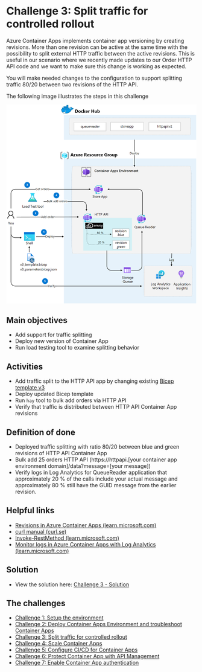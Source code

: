 # Challenge 3: Split traffic for controlled rollout
Azure Container Apps implements container app versioning by creating revisions. More than one revision can be active at the same time with the possibility to split external HTTP traffic between the active revisions. This is useful in our scenario where we recently made updates to our Order HTTP API code and we want to make sure this change is working as expected.

You will make needed changes to the configuration to support splitting traffic 80/20 between two revisions of the HTTP API.

The following image illustrates the steps in this challenge

![](images/challenge-3-overview.png)


## Main objectives
- Add support for traffic splitting
- Deploy new version of Container App
- Run load testing tool to examine splitting behavior


## Activities

- Add traffic split to the HTTP API app by changing existing [Bicep template v3](v3_template.bicep)
- Deploy updated Bicep template
- Run `hay` tool to bulk add orders via HTTP API
- Verify that traffic is distributed between HTTP API Container App revisions 


## Definition of done
- Deployed traffic splitting with ratio 80/20 between blue and green revisions of HTTP API Container App
- Bulk add 25 orders HTTP API (https://httpapi.[your container app environment domain]/data?message=[your message])
- Verify logs in Log Analytics for QueueReader application that approximately 20 % of the calls include your actual message and approximately 80 % still have the GUID message from the earlier revision.
 

## Helpful links
- [Revisions in Azure Container Apps (learn.microsoft.com)](https://learn.microsoft.com/en-us/azure/container-apps/revisions)
- [curl manual (curl.se)](https://curl.se/docs/manual.html)
- [Invoke-RestMethod (learn.microsoft.com)](https://learn.microsoft.com/en-us/powershell/module/microsoft.powershell.utility/invoke-restmethod?view=powershell-7.2)
- [Monitor logs in Azure Container Apps with Log Analytics (learn.microsoft.com)](https://learn.microsoft.com/en-us/azure/container-apps/log-monitoring?tabs=bash)

## Solution
- View the solution here: [Challenge 3 - Solution](solution3.md)

## The challenges

- [Challenge 1: Setup the environment](challenge1.md)
- [Challenge 2: Deploy Container Apps Environment and troubleshoot Container Apps](challenge2.md)
- [Challenge 3: Split traffic for controlled rollout](challenge3.md)
- [Challenge 4: Scale Container Apps](challenge4.md)
- [Challenge 5: Configure CI/CD for Container Apps](challenge5.md)
- [Challenge 6: Protect Container App with API Management](challenge6.md)
- [Challenge 7: Enable Container App authentication](challenge7.md)

